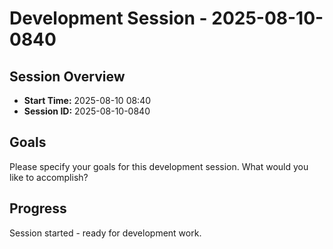 # Development Session - 2025-08-10-0840

## Session Overview
- **Start Time:** 2025-08-10 08:40
- **Session ID:** 2025-08-10-0840

## Goals
Please specify your goals for this development session. What would you like to accomplish?

## Progress
Session started - ready for development work.